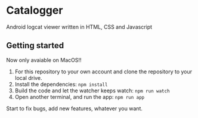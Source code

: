 # Catalogger
Android logcat viewer written in HTML, CSS and Javascript

## Getting started
Now only avaiable on MacOS!!

1. For this repository to your own account and clone the repository to your local drive.
2. Install the dependencies: ```npm install```
3. Build the code and let the watcher keeps watch: ```npm run watch```
4. Open another terminal, and run the app: ```npm run app```

Start to fix bugs, add new features, whatever you want.
